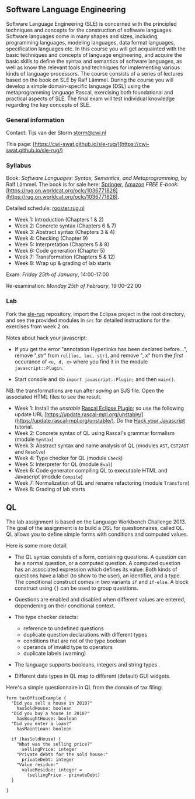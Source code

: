 ## Software Language Engineering

Software Language Engineering (SLE) is concerned with the principled techniques and concepts for the construction of software languages. Software languages come in many shapes and sizes, including programming languages, modeling languages, data format languages, specification languages etc. In this course you will get acquainted with the basic techniques and concepts of language engineering, and acquire the basic skills to define the syntax and semantics of software languages, as well as know the relevant tools and techniques for implementing various kinds of language processors. The course consists of a series of lectures based on the book on SLE by Ralf Lämmel. During the course you  will develop a simple domain-specific language (DSL) using the metaprogramming language Rascal, exercising both foundational and practical aspects of SLE. The final exam will test individual knowledge regarding the key concepts of SLE.


### General information

Contact: Tijs van der Storm [storm@cwi.nl](mailto:storm@cwi.nl)

This page: [https://cwi-swat.github.io/sle-rug/](https://cwi-swat.github.io/sle-rug/)

### Syllabus

Book: *Software Languages: Syntax, Semantics, and Metaprogramming*, by Ralf L&auml;mmel. The book is for sale here: [Springer](https://www.springer.com/gp/book/9783319907987), [Amazon](https://www.amazon.de/Software-Languages-Syntax-Semantics-Metaprogramming/dp/3319907980) *FREE E-book*: [https://rug.on.worldcat.org/oclc/1036771828](https://rug.on.worldcat.org/oclc/1036771828).

Detailed schedule: [rooster.rug.nl](http://rooster.rug.nl/?LayoutMode=Wide&nestorcode=WBCS18001.2018-2019)

- Week 1: Introduction (Chapters 1 & 2)
- Week 2: Concrete syntax (Chapters 6 & 7)
- Week 3: Abstract syntax (Chapters 3 & 4)
- Week 4: Checking (Chapter 9)
- Week 5: Interpretation (Chapters 5 & 8)
- Week 6: Code generation (Chapter 5)
- Week 7: Transformation (Chapters 5 & 12)
- Week 8: Wrap up & grading of lab starts

Exam: *Friday 25th of January*, 14:00-17:00

Re-examination: *Monday 25th of February*, 19:00–22:00

### Lab

Fork the [sle-rug](https://github.com/cwi-swat/sle-rug) repository, import the Eclipse project in the root directory, and see the provided modules in `src` for detailed instructions for the exercises from week 2 on. 

Notes about hack your javascript:

- If you get the error "annotation Hyperlinks has been declared before...", remove ",str" from `rel[loc, loc, str]`, and remove ", x" from the *first* occurance of `<u, d, x>` where you find it in the module `javascript::Plugin`.

- Start console and do `import javascript::Plugin;` and then `main()`.

NB: the transformations are run after *saving* an SJS file. Open the associated HTML files to see the result.


- Week 1: Install the *unstable* [Rascal Eclipse Plugin](https://www.rascal-mpl.org/start/); so use the following update URL [https://update.rascal-mpl.org/unstable/](https://update.rascal-mpl.org/unstable/). Do the [Hack your Javascript](https://github.com/cwi-swat/hack-your-javascript) tutorial.
- Week 2: Concrete syntax of QL using Rascal's grammar formalism (module `Syntax`)
- Week 3: Abstract syntax and name analysis of QL (modules `AST`, `CST2AST` and `Resolve`)
- Week 4: Type checker for QL (module `Check`)
- Week 5: Interpreter for QL (module `Eval`)
- Week 6: Code generator compiling QL to executable HTML and Javascript (module `Compile`)
- Week 7: Normalization of QL and rename refactoring (module `Transform`)
- Week 8: Grading of lab starts

## QL

The lab assignment is based on the Language Workbench Challenge 2013. The goal of the assignment is to build a DSL for questionnaires, called QL. QL allows you to define simple forms with conditions and computed values.

Here is some more detail:

- The QL syntax consists of a form, containing questions. A question can be a normal question, or a computed question. A computed question has an associated expression which defines its value. Both kinds of questions have a label (to show to the user), an identifier, and a type. The conditional construct comes in two variants `if` and `if-else`. A block construct using `{}` can be used to group questions. 

- Questions are enabled and disabled when different values are
  entered, dependening on their conditional context.
  
- The type checker detects:
   * reference to undefined questions
   * duplicate question declarations with different types
   * conditions that are not of the type boolean
   * operands of invalid type to operators
   * duplicate labels (warning)

- The language supports booleans, integers and string types .

- Different data types in QL map to different (default) GUI widgets.   

Here's a simple questionnaire in QL from the domain of tax filing:

```
form taxOfficeExample { 
  "Did you sell a house in 2010?"
    hasSoldHouse: boolean
  "Did you buy a house in 2010?"
    hasBoughtHouse: boolean
  "Did you enter a loan?"
    hasMaintLoan: boolean
    
  if (hasSoldHouse) {
    "What was the selling price?"
      sellingPrice: integer
    "Private debts for the sold house:"
      privateDebt: integer
    "Value residue:"
      valueResidue: integer = 
        (sellingPrice - privateDebt)
  }
  
}
```

